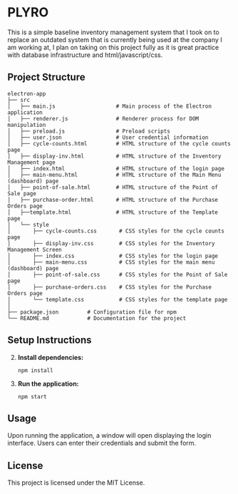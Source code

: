    # PLYRO


This is a simple baseline inventory management system that I took on to replace an outdated system that is currently being used at the company I am working at, I plan on taking on this project fully as it is great practice with database infrastructure and html/javascript/css.

## Project Structure

```
electron-app
├── src
│   ├── main.js                   # Main process of the Electron application
│   ├── renderer.js               # Renderer process for DOM manipulation
│   ├── preload.js                # Preload scripts
│   ├── user.json                 # User credential information
│   ├── cycle-counts.html         # HTML structure of the cycle counts page
│   ├── display-inv.html          # HTML structure of the Inventory Management page
│   ├── index.html                # HTML structure of the login page
│   ├── main-menu.html            # HTML structure of the Main Menu (dashboard) page
│   ├── point-of-sale.html        # HTML structure of the Point of Sale page
│   ├── purchase-order.html       # HTML structure of the Purchase Orders page
│   ├──template.html              # HTML structure of the Template page 
│   └── style
│       ├── cycle-counts.css       # CSS styles for the cycle counts page
│       ├── display-inv.css        # CSS styles for the Inventory Management Screen
│       ├── index.css              # CSS styles for the login page
│       ├── main-menu.css          # CSS styles for the main menu (dashboard) page
│       ├── point-of-sale.css      # CSS styles for the Point of Sale page
│       ├── purchase-orders.css    # CSS styles for the Purchase Orders page
│       └── template.css           # CSS styles for the template page
│
├── package.json         # Configuration file for npm
└── README.md            # Documentation for the project
```

## Setup Instructions

2. **Install dependencies:**
   ```
   npm install
   ```

3. **Run the application:**
   ```
   npm start
   ```

## Usage

Upon running the application, a window will open displaying the login interface. Users can enter their credentials and submit the form.

## License

This project is licensed under the MIT License.
